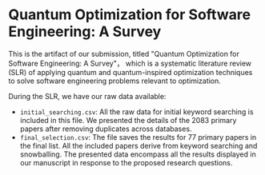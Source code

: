 # Quantum Optimization for Software Engineering: A Survey

This is the artifact of our submission, titled "Quantum Optimization for Software Engineering: A Survey"， which is a systematic literature review (SLR) of applying quantum and quantum-inspired optimization techniques to solve software engineering problems relevant to optimization.

During the SLR, we have our raw data available:

+ `initial_searching.csv`: All the raw data for initial keyword searching is included in this file. We presented the details of the 2083 primary papers after removing duplicates across databases.
+ `final_selection.csv`:  The file saves the results for 77 primary papers in the final list. All the included papers derive from keyword searching and snowballing. The presented data encompass all the results displayed in our manuscript in response to the proposed research questions.

